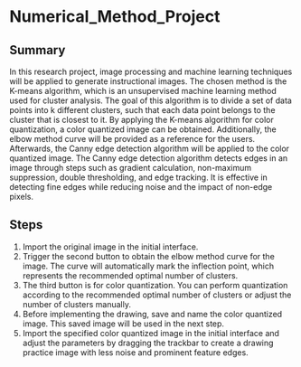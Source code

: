 # Numerical_Method_Project

## Summary
In this research project, image processing and machine learning techniques will be applied to generate instructional images. The chosen method is the K-means algorithm, which is an unsupervised machine learning method used for cluster analysis. The goal of this algorithm is to divide a set of data points into k different clusters, such that each data point belongs to the cluster that is closest to it. By applying the K-means algorithm for color quantization, a color quantized image can be obtained. Additionally, the elbow method curve will be provided as a reference for the users. Afterwards, the Canny edge detection algorithm will be applied to the color quantized image. The Canny edge detection algorithm detects edges in an image through steps such as gradient calculation, non-maximum suppression, double thresholding, and edge tracking. It is effective in detecting fine edges while reducing noise and the impact of non-edge pixels.

## Steps
1. Import the original image in the initial interface.
2. Trigger the second button to obtain the elbow method curve for the image. The curve will automatically mark the inflection point, which represents the recommended optimal number of clusters.
3. The third button is for color quantization. You can perform quantization according to the recommended optimal number of clusters or adjust the number of clusters manually.
4. Before implementing the drawing, save and name the color quantized image. This saved image will be used in the next step.
5. Import the specified color quantized image in the initial interface and adjust the parameters by dragging the trackbar to create a drawing practice image with less noise and prominent feature edges.
